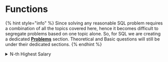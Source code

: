 # Functions

{% hint style="info" %}
Since solving any reasonable SQL problem requires a combination of all the topics covered here, hence it becomes difficult to segregate problems based on one topic alone. So, for SQL we are creating a dedicated [**Problems**](problems.md) section. Theoretical and Basic questions will still be under their dedicated sections.
{% endhint %}

<details>

<summary>N-th Highest Salary</summary>

**Reference -** [**Leetcode**](https://leetcode.com/problems/nth-highest-salary/) Write a SQL query to get the Nth highest salary from the Employee table.

```
| Id | Salary |
|----|--------|
| 1  | 100    |
| 2  | 200    |
| 3  | 300    |
```

For example, given the above Employee table, the query should return 200 as the second highest salary (N =2). If there is no second highest salary, then the query should return null.

**Answer**

Multiple solutions are possible only one approach is given below for reference

```sql
	CREATE FUNCTION getNthHighestSalary(N INT) RETURNS INT
	BEGIN
	      DECLARE temp INT;
	      SET temp = N-1;
	  RETURN (      
	      Select DISTINCT Salary from Employee
	      Order by Salary Desc
	      LIMIT 1 Offset temp      
	  );
	END
```

</details>
